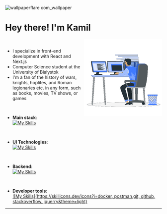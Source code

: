 ![wallpaperflare com_wallpaper](https://github.com/TheSinOfGreed/TheSinOfGreed/assets/80159294/becd95d0-422c-4e1b-9a7b-565f30f1b822)

<h1>Hey there! I'm Kamil</h1>

<picture> <img align="right" src="https://github.com/0xAbdulKhalid/0xAbdulKhalid/raw/main/assets/mdImages/Right_Side.gif" width = 250px></picture>

<br>

- I specialize in front-end development with React and Next.js
- Computer Science student at the University of Białystok
- I'm a fan of the history of wars, knights, hoplites, and Roman legionaries etc. in any form, such as books, movies, TV shows, or games

<br>

<p align="center">

- **Main stack**: </br>
    [![My Skills](https://skillicons.dev/icons?i=ts,js,react,redux,nextjs&theme=light)](https://skillicons.dev)
    
<br>   
    
- **UI Technologies**: </br>
    [![My Skills](https://skillicons.dev/icons?i=css,sass,styledcomponents,bootstrap,materialui&theme=light)](https://skillicons.dev)

<br>

- **Backend**: </br>
    [![My Skills](https://skillicons.dev/icons?i=nodejs&theme=light)](https://skillicons.dev)
  
<br>

- **Developer tools**: </br>
    [![My Skills](https://skillicons.dev/icons?i=docker, postman,git, github, stackoverflow, jquerry&theme=light)](https://skillicons.dev)
-----
